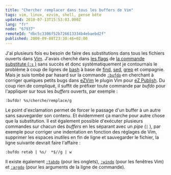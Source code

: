 ```yaml
---
title: "Chercher remplacer dans tous les buffers de Vim"
tags: vim, linux, ezvim, shell, pense bête
updated: 2010-07-13T15:53:03.000Z
lang: "fr"
node: "67937"
remoteId: "dbc5c3306f52b726613334b4ebaebd2f"
published: 2009-09-08T23:30:46+02:00
---
```


J'ai plusieurs fois eu besoin de faire des substitutions dans tous les fichiers ouverts dans [Vim](/tag/vim). J'avais cherché dans [les flags](http://vimdoc.sourceforge.net/htmldoc/change.html#:s_flags) de [la commande substitute (<code>:s</code>
)](http://vimdoc.sourceforge.net/htmldoc/change.html#:substitute) sans succès et donc systématiquement je contournais le problème à coup de lignes de [bash](http://pwet.fr/man/linux/commandes/bash) à base de [find](http://pwet.fr/man/linux/commandes/find), [sed](http://pwet.fr/man/linux/commandes/sed2), [grep](http://pwet.fr/man/linux/commandes/grep) et compagnie. Mais je suis tombé par hasard sur la commande [<code>:bufdo</code>](http://vimdoc.sourceforge.net/htmldoc/windows.html#:bufdo) en cherchant à corriger quelques petits bugs dans [eZVim](/post/ezvim-is-back) le plugin Vim pour [eZ Publish](/tag/ez-publish). Du coup rien de compliqué, il suffit de préfixer toute commande par *bufdo* pour l'appliquer sur tous les *buffers* ouverts, par exemple :

``` 
:bufdo! %s/cherche/remplace/g
```


Le point d'exclamation permet de forcer le passage d'un buffer à un autre sans sauvegarder son contenu. Et évidemment ça marche pour autre chose que la substitution. Il est également possible d'exécuter plusieurs commandes sur chacun des *buffers* en les séparant avec un *pipe* (<code>|</code>
), par exemple pour corriger une indentation en fonction des réglages de Vim, supprimer les espaces inutiles en fin de ligne et sauvegarder le fichier, la ligne suivante devrait faire l'affaire :

``` 
:bufdo retab | %s/  *$//g | w
```


Il existe également [<code>:tabdo</code>](http://vimdoc.sourceforge.net/htmldoc/tabpage.html#:tabdo) (pour les onglets), [<code>:windo</code>](http://vimdoc.sourceforge.net/htmldoc/windows.html#:windo) (pour les fenêtres Vim) et [<code>:argdo</code>](http://vimdoc.sourceforge.net/htmldoc/editing.html#:argdo) (pour les arguments de la ligne de commande).

